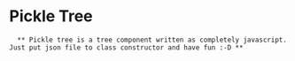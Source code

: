 #                 Pickle Tree 

      ** Pickle tree is a tree component written as completely javascript. Just put json file to class constructor and have fun :-D **

